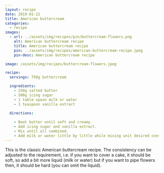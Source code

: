 ```yaml
---
layout: recipe
date: 2019-01-22
title: American buttercream
categories:
  - recipe
images: 
  - url: ../assets/img/recipes/pin/buttercream-flowers.png
    alt: American buttercream recipe
    title: American buttercream recipe
    pin: ../assets/img/recipes/american-buttercream-recipe.jpeg
    pin-desc: American buttercream recipe

image: /assets/img/recipes/buttercream-flowers.jpeg

recipe:
  servings: 750g buttercream

  ingredients:
    - 250g salted butter
    - 500g icing sugar
    - 1 table spoon milk or water
    - 1 teaspoon vanilla extract

  directions:
    
    - Beat butter until soft and creamy.
    - Add icing sugar and vanilla extract.
    - Mix until all combined.
    - Add milk or water little by little while mixing unit desired consistency is achieved.
---
```


This is the classic American buttercream recipe. The consistency can be adjusted to the requirement, i.e. if you want to cover a cake, it should be soft, so add a bit more liquid (milk or water) but if you want to pipe flowers then, it should be hard (you can omit the liquid).